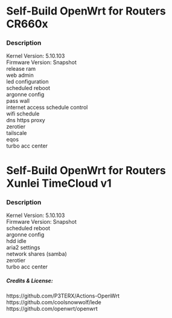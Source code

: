 
<h1>Self-Build OpenWrt for Routers CR660x</h1>

<h3>Description</h3>
Kernel Version: 5.10.103<br>
Firmware Version: Snapshot<br>
release ram<br>
web admin<br>
led configuration<br>
scheduled reboot<br>
argonne config<br>
pass wall<br>
internet access schedule control<br>
wifi schedule<br>
dns https proxy<br>
zerotier<br>
tailscale<br>
eqos<br>
turbo acc center<br>

<h1>Self-Build OpenWrt for Routers Xunlei TimeCloud v1</h1>
<h3>Description</h3>
Kernel Version: 5.10.103<br>
Firmware Version: Snapshot<br>
scheduled reboot<br>
argonne config<br>
hdd idle<br>
aria2 settings<br>
network shares (samba)<br>
zerotier<br>
turbo acc center<br>


<h5>Credits & License:</h5>
https://github.com/P3TERX/Actions-OpenWrt<br>
https://github.com/coolsnowwolf/lede<br>
https://github.com/openwrt/openwrt
